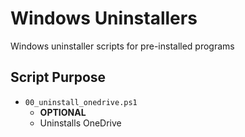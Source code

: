 # Windows Uninstallers

Windows uninstaller scripts for pre-installed programs

## Script Purpose

* `00_uninstall_onedrive.ps1`
  * **OPTIONAL**
  * Uninstalls OneDrive
